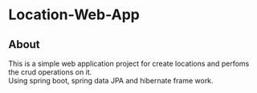 # Location-Web-App
## About
This is a simple web application project for create locations and perfoms the crud operations on it.<br>
Using spring boot, spring data JPA and hibernate frame work.

